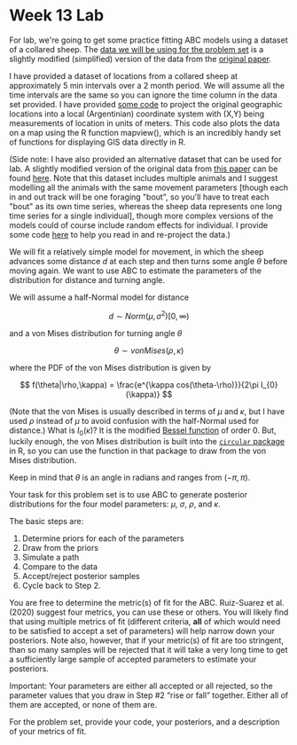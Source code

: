 Week 13 Lab
========================================================

For lab, we're going to get some practice fitting ABC models using a dataset of a collared sheep. The [data we will be using for the problem set](https://github.com/hlynch/Bayesian2020/tree/master/_data/SheepData.csv) is a slightly modified (simplified) version of the data from the [original paper](https://github.com/hlynch/Bayesian2020/tree/master/_data/RuizSuarezEtAl2020.pdf).

I have provided a dataset of locations from a collared sheep at approximately 5 min intervals over a 2 month period. We will assume all the time intervals are the same so you can ignore the time column in the data set provided. I have provided [some code](https://github.com/hlynch/Bayesian2020/tree/master/_data/SheepDataPrep.R) to project the original geographic locations into a local (Argentinian) coordinate system with (X,Y) being measurements of location in units of meters. This code also plots the data on a map using the R function mapview(), which is an incredibly handy set of functions for displaying GIS data directly in R.

(Side note: I have also provided an alternative dataset that can be used for lab. A slightly modified version of the original data from [this paper](https://github.com/hlynch/Bayesian2020/tree/master/_data/TarrouxEtAl2020.pdf) can be found [here](https://github.com/hlynch/Bayesian2020/tree/master/_data/PetrelData.csv). Note that this dataset includes multiple animals and I suggest modelling all the animals with the same movement parameters [though each in and out track will be one foraging "bout", so you'll have to treat each "bout" as its own time series, whereas the sheep data represents one long time series for a single individual], though more complex versions of the models could of course include random effects for individual. I provide some code [here](https://github.com/hlynch/Bayesian2020/tree/master/_data/PetrelDataPrep.R) to help you read in and re-project the data.)

We will fit a relatively simple model for movement, in which the sheep advances some distance $d$ at each step and then turns some angle $\theta$ before moving again. We want to use ABC to estimate the parameters of the distribution for distance and turning angle.

We will assume a half-Normal model for distance

$$
d \sim Norm(\mu,\sigma^{2})[0,\infty)
$$

and a von Mises distribution for turning angle $\theta$

$$
\theta \sim vonMises(\rho,\kappa)
$$

where the PDF of the von Mises distribution is given by

$$
f(\theta|\rho,\kappa) = \frac{e^{\kappa cos(\theta-\rho)}}{2\pi I_{0}(\kappa)}
$$

(Note that the von Mises is usually described in terms of $\mu$ and $\kappa$, but I have used $\rho$ instead of $\mu$ to avoid confusion with the half-Normal used for distance.) What is $I_{0}(\kappa)$? It is the modified [Bessel function](https://en.wikipedia.org/wiki/Bessel_function) of order 0. But, luckily enough, the von Mises distribution is built into the [`circular` package](https://cran.r-project.org/web/packages/circular/circular.pdf) in R, so you can use the function in that package to draw from the von Mises distribution.

Keep in mind that $\theta$ is an angle in radians and ranges from $(-\pi,\pi)$.

Your task for this problem set is to use ABC to generate posterior distributions for the four model parameters: $\mu$, $\sigma$, $\rho$, and $\kappa$.

The basic steps are:

1.	Determine priors for each of the parameters
2.	Draw from the priors
3.	Simulate a path 
4.	Compare to the data
5.	Accept/reject posterior samples
6.	Cycle back to Step 2.

You are free to determine the metric(s) of fit for the ABC. Ruiz-Suarez et al. (2020) suggest four metrics, you can use these or others. You will likely find that using multiple metrics of fit (different criteria, **all** of which would need to be satisfied to accept a set of parameters) will help narrow down your posteriors. Note also, however, that if your metric(s) of fit are too stringent, than so many samples will be rejected that it will take a very long time to get a sufficiently large sample of accepted parameters to estimate your posteriors.

Important: Your parameters are either all accepted or all rejected, so the parameter values that you draw in Step #2 “rise or fall” together. Either all of them are accepted, or none of them are.

For the problem set, provide your code, your posteriors, and a description of your metrics of fit.
